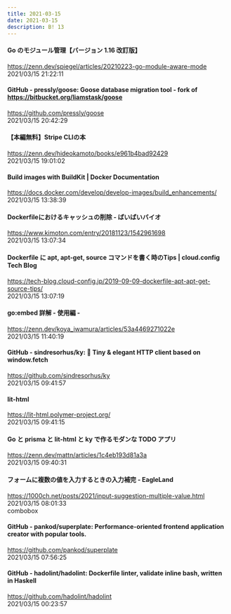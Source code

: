 ```yaml
---
title: 2021-03-15
date: 2021-03-15
description: B! 13
---
```


#### Go のモジュール管理【バージョン 1.16 改訂版】
https://zenn.dev/spiegel/articles/20210223-go-module-aware-mode<br>
2021/03/15 21:22:11<br>


#### GitHub - pressly/goose: Goose database migration tool - fork of https://bitbucket.org/liamstask/goose
https://github.com/pressly/goose<br>
2021/03/15 20:42:29<br>


#### 【本編無料】Stripe CLIの本
https://zenn.dev/hideokamoto/books/e961b4bad92429<br>
2021/03/15 19:01:02<br>


#### Build images with BuildKit | Docker Documentation
https://docs.docker.com/develop/develop-images/build_enhancements/<br>
2021/03/15 13:38:39<br>


#### Dockerfileにおけるキャッシュの削除 - ばいばいバイオ
https://www.kimoton.com/entry/20181123/1542961698<br>
2021/03/15 13:07:34<br>


#### Dockerfile に apt, apt-get, source コマンドを書く時のTips | cloud.config Tech Blog
https://tech-blog.cloud-config.jp/2019-09-09-dockerfile-apt-apt-get-source-tips/<br>
2021/03/15 13:07:19<br>


#### go:embed 詳解 - 使用編 -
https://zenn.dev/koya_iwamura/articles/53a4469271022e<br>
2021/03/15 11:40:19<br>


#### GitHub - sindresorhus/ky: 🌳 Tiny & elegant HTTP client based on window.fetch
https://github.com/sindresorhus/ky<br>
2021/03/15 09:41:57<br>


#### lit-html
https://lit-html.polymer-project.org/<br>
2021/03/15 09:41:15<br>


#### Go と prisma と lit-html と ky で作るモダンな TODO アプリ
https://zenn.dev/mattn/articles/1c4eb193d81a3a<br>
2021/03/15 09:40:31<br>


#### フォームに複数の値を入力するときの入力補完 - EagleLand
https://1000ch.net/posts/2021/input-suggestion-multiple-value.html<br>
2021/03/15 08:01:33<br>
combobox


#### GitHub - pankod/superplate: Performance-oriented frontend application creator with popular tools.
https://github.com/pankod/superplate<br>
2021/03/15 07:56:25<br>


#### GitHub - hadolint/hadolint: Dockerfile linter, validate inline bash, written in Haskell
https://github.com/hadolint/hadolint<br>
2021/03/15 00:23:57<br>



